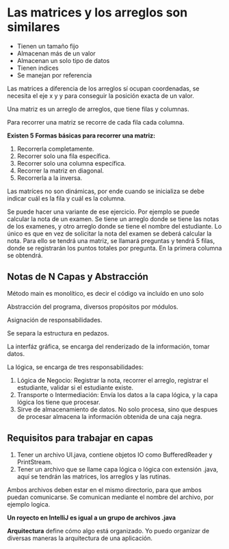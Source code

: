 # Las matrices y los arreglos son similares

* Tienen un tamaño fijo
* Almacenan más de un valor
* Almacenan un solo tipo de datos 
* Tienen indices 
* Se manejan por referencia

Las matrices a diferencia de los arreglos sí ocupan coordenadas, 
se necesita el eje x y y para conseguir la posición exacta de un valor. 

Una matriz es un arreglo de arreglos, que tiene filas y columnas. 

Para recorrer una matriz se recorre de cada fila cada columna.

**Existen 5 Formas básicas para recorrer una matriz:**

1. Recorrerla completamente. 
2. Recorrer solo una fila específica. 
3. Recorrer solo una columna específica. 
4. Recorrer la matriz en diagonal. 
5. Recorrerla a la inversa. 

Las matríces no son dinámicas, por ende cuando se inicializa se debe indicar 
cuál es la fila y cuál es la columna. 

Se puede hacer una variante de ese ejercicio. Por ejemplo se puede calcular la 
nota de un examen. Se tiene un arreglo donde se tiene las notas de los examenes, 
y otro arreglo donde se tiene el nombre del estudiante. Lo único es que en vez 
de solicitar la nota del examen se deberá calcular la nota. Para ello se tendrá una matriz, se llamará preguntas y tendrá 5 filas, donde se registrarán los puntos totales por pregunta. En la primera columna se obtendrá.

## Notas de N Capas y Abstracción  

Método main es monolítico, es decir el código va incluído en uno solo

Abstracción del programa, diversos propósitos por módulos. 

Asignación de responsabilidades. 

Se separa la estructura en pedazos.

La interfáz gráfica, se encarga del renderizado de la información, tomar datos. 

La lógica, se encarga de tres responsabilidades: 

1. Lógica de Negocio: Registrar la nota, recorrer el arreglo, registrar el estudiante, validar si el estudiante existe. 
2. Transporte o Intermediación: Envía los datos a la capa lógica, y la capa lógica los tiene que procesar. 
3. Sirve de almacenamiento de datos. No solo procesa, sino que despues de procesar almacena la información obtenida de una caja negra. 

## Requisitos para trabajar en capas

1. Tener un archivo UI.java, contiene objetos IO como BufferedReader y PrintStream. 
2. Tener un archivo que se llame capa lógica o lógica con extensión .java, aquí se tendrán las matrices, los arreglos y las rutinas. 

Ambos archivos deben estar en el mismo directorio, para que ambos puedan comunicarse. 
Se comunican mediante el nombre del archivo, por ejemplo logica.<etc>

**Un royecto en IntelliJ es igual a un grupo de archivos .java**


**Arquitectura** define cómo algo está organizado. Yo puedo organizar de diversas maneras la arquitectura de una aplicación. 







